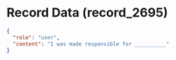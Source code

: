 # Record Data (record_2695)

```json
{
  "role": "user",
  "content": "I was made responsible for __________"
}
```
